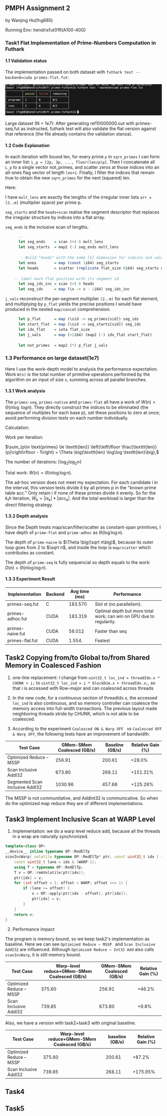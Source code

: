 ## PMPH Assignment 2

by Wanjing Hu(fng685)

Running Env: hendrixfut01fl(A100-40G)

### Task1 Flat Implementation of Prime-Numbers Computation in Futhark

#### 1.1 Validation status

The implementation passed on both dataset with `futhark test --backend=cuda primes-flat.fut`:

![alt text](image.png)

Large dataset (N = 1e7): After generating ref10000000.out with primes-seq.fut as instructed, futhark test will also validate the flat version against that reference (the file already contains the validation stanza).

#### 1.2 Code Explanation

In each iteration with bound len, for every prime `p` in `sqrn_primes` I can form an inner list: `L_p = [2p, 3p, ..., floor(len/p)p]`. Then I concatenate all `L_p` to a single vector not_primes, and scatter zeros at those indices into an all-ones flag vector of length `len+1`. Finally, I filter the indices that remain true to obtain the new `sqrn_primes` for the next (squared) len.

Here:

I have `mult_lens` are exactly the lengths of the irregular inner lists `arr = [2..m]` (multiplier space) per prime p.

`seg_starts` and the `heads+scan` realise the segment descriptor that replaces the irregular structure by indices into a flat array.

`seg_ends` is the inclusive scan of lengths.


```haskell
      -- 
      let seg_ends    = scan (+) 0 mult_lens
      let seg_starts  = map2 (-) seg_ends mult_lens

      -- Build "heads" with the same [S] dimension for indices and values to keep shape certain
      let ones        = map (const 1i64) seg_starts
      let heads       = scatter (replicate flat_size 0i64) seg_starts ones

    -- label each flat position with its segment id
      let seg_ids_inc = scan (+) 0 heads
      let seg_ids     = map (\x -> x - 1i64) seg_ids_inc
```

`j_vals` reconstruct the per-segment multiplier `(2..m)` for each flat element, and multiplying by `p_flat` yields the precise positions I would have produced in the nested `map/concat` comprehension.

```haskell
      let p_flat      = map (\sid -> sq_primes[sid]) seg_ids
      let start_flat  = map (\sid -> seg_starts[sid]) seg_ids
      let idx_flat    = iota flat_size
      let j_vals      = map (+2i64) (map2 (-) idx_flat start_flat)

      let not_primes  = map2 (*) p_flat j_vals
```

### 1.3 Performance on large dataset(1e7)
Here I use the work-depth model to analysis the performance expectation.
Work `W(n)` is the total number of primitive operations performed by the algorithm on an input of size `n`, summing across all parallel branches.

#### 1.3.1 Work analysis
The `primes-seq`, `primes-native` and `primes-flat` all have a work of $W(n)  =  \Theta \big(n \log\ log n\big).$ They directly construct the indices to be eliminated (the sequence of multiples for each base p), set these positions to zero at once; avoid performing division tests on each number individually.

Calculation: 

Work per iteration:
  
  $\sum_{p\in \text{primes} \le \texttt{len}}
  \left(\left\lfloor \frac{\texttt{len}}{p}\right\rfloor - 1\right)
   =  \Theta  \big(\texttt{len} \log\log \texttt{len}\big),$

The number of iterations: $\lceil \log_{2}\log_{2} n \rceil$

Total work: $W(n) = \Theta  \big(n \log\log n\big).$

The ad-hoc version does not meet my expectation. For each candidate i in the interval, this version tests divide it by all primes p in the "known prime table acc." Only retain i if none of these primes divide it evenly. So for the $k_th$ iteration, $W_k=|is_k|*|acc_k|$. And the total workload is larger than the direct filtering strategy.

#### 1.3.2 Depth analysis
Since the Depth treats map/scan/filter/scatter as constant-span primitives, I have depth of `prime-flat` and `prime-adhoc` as $\Theta  \big(\log\log n\big)$.

The depth of `prime-naive` is $\Theta  \big(\sqrt n\big)$, because its outer loop goes from 2 to $\sqrt n$, and inside the loop is `map/scatter` which contributes as constant.

The depth of `prime-seq` is fully sequencial so depth equals to the work: $D(n)  =  \Theta  \big(n \log\log n\big).$

#### 1.3.3 Experiment Result

| Implementation   | Backend | Avg time (ms) | Performance      |
| ---------------- | ------- | ------------- | -------------------------------------------------------------------- |
| primes-seq.fut   | C       | 183.570       | SloI st (no parallelism).        |
| primes-adhoc.fut | CUDA    | 183.319       | Optimal depth but more total work; can win on GPU due to regularity. |
| primes-naive.fut | CUDA    | 58.012        | Faster than seq            |
| primes-flat.fut  | CUDA    | 1.554.        | Fastest    |


## Task2 Copying from/to Global to/from Shared Memory in Coalesced Fashion
1) one-line replacement:
 I change from `uint32_t loc_ind = threadIdx.x * CHUNK + i;` to `uint32_t loc_ind = i * blockDim.x + threadIdx.x;`, so that i is accessed with Row-major and can coalesced across threads

2) In the new code, for a continuous section of threadIdx.x, the accessed `loc_ind` is also continuous, and so memory controller can coalesce the memory access into full-width transactions. The previous layout made neighboring threads stride by CHUNK, which is not able to be coalesced.

3) According to the experiment `Coalesced ON & Warp OFF ` vs `Coalesced OFF & Warp OFF`, the following tests have an improvement of bandwidth:

| Test Case                                | GMem-SMem Coalesced (GB/s) | Baseline (GB/s) | Relative Gain (%) |
|------------------------------------------|---------------------------|----------------------|-------------------|
| Optimized Reduce – MSSP                  | 256.91                   | 200.61              | +28.0%           |
| Scan Inclusive AddI32                    | 673.80                   | 268.11              | +151.31%            |
| Segmented Scan Inclusive AddI32          | 1030.96                  | 457.68             | +125.26%             |

The MSSP is not communitative, and AddInt32 is communicative. So when do the optimized map reduce they are of different implementations.

## Task3 Implement Inclusive Scan at WARP Level

1) Implementation: we do a warp level reduce add, because all the threads in a wrap are naturally synchronized. 

```c++
template<class OP>
__device__ inline typename OP::RedElTp
scanIncWarp( volatile typename OP::RedElTp* ptr, const uint32_t idx ) {
    const uint32_t lane = idx & (WARP-1);
    using T = typename OP::RedElTp;
    T v = OP::remVolatile(ptr[idx]); 
    ptr[idx] = v;
    for (int offset = 1; offset < WARP; offset <<= 1) {
        if (lane >= offset) {
            v = OP::apply(ptr[idx - offset], ptr[idx]);
            ptr[idx] = v;
        }
    }
    return v;
}
```

2) Performance impact

The program is memory bound, so we keep task2's implementation as baseline. Here we can see `Optimized Reduce – MSSP ` and `Scan Inclusive AddI32` are influenced. Although `Optimized Reduce – Int32 Add` also calls `scanIncWarp`, it is still memory bound.

| Test Case                                | Warp-level reduce+GMem-SMem Coalesced (GB/s) | GMem-SMem Coalesced (GB/s) | Relative Gain (%) |
|------------------------------------------|-----------------------------------------------|-----------------------------|-------------------|
| Optimized Reduce – MSSP                  | 375.60                                        | 256.91                      | +46.2%            |
| Scan Inclusive AddI32                    | 739.85                                        | 673.80                      | +9.8%             |


Also, we have a version with task2+task3 with original baseline.

| Test Case                                | Warp-level reduce+GMem-SMem Coalesced (GB/s) | baseline (GB/s) | Relative Gain (%) |
|------------------------------------------|-----------------------------------------------|-----------------------------|-------------------|
| Optimized Reduce – MSSP                  | 375.60                                        | 200.61                      | +87.2%            |
| Scan Inclusive AddI32                    | 739.85                                        | 268.11                      | +175.95%             |


## Task4 


## Task5 
